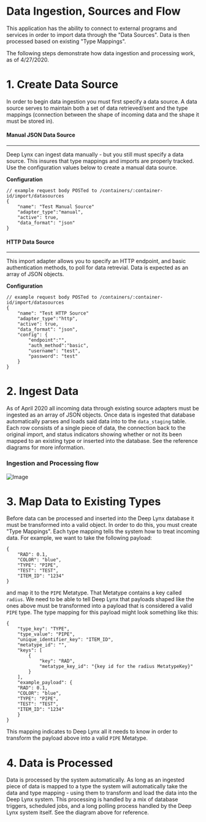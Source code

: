 # Data Ingestion, Sources and Flow

This application has the ability to connect to external programs and services in order to import data through the "Data Sources". Data is then processed based on existing "Type Mappings". 

The following steps demonstrate how data ingestion and processing work, as of 4/27/2020.


# 1. Create Data Source

In order to begin data ingestion you must first specify a data source. A data source serves to maintain both a set of data retrieved/sent and the type mappings (connection between the shape of incoming data and the shape it must be stored in). 



#### Manual JSON Data Source 

___
Deep Lynx can ingest data manually - but you still must specify a data source. This insures that type mappings and imports are properly tracked. Use the configuration values below to create a manual data source.


**Configuration**
```shell script
// example request body POSTed to /containers/:container-id/import/datasources
{
    "name": "Test Manual Source"
	"adapter_type":"manual",
	"active": true,
    "data_format": "json"
}
```
#### HTTP Data Source
_____
This import adapter allows you to specify an HTTP endpoint, and basic authentication methods, to poll for data retrevial. Data is expected as an array of JSON objects.

**Configuration**
```shell script
// example request body POSTed to /containers/:container-id/import/datasources
{
    "name": "Test HTTP Source"
	"adapter_type":"http",
	"active": true,
    "data_format": "json",
	"config": {
		"endpoint":"",
        "auth_method":"basic",
        "username": "test",
        "password": "test"
	}
}
```


# 2. Ingest Data

As of April 2020 all incoming data through existing source adapters must be ingested as an array of JSON objects. Once data is ingested that database automatically parses and loads said data into to the `data_staging` table. Each row consists of a single piece of data, the connection back to the original import, and status indicators showing whether or not its been mapped to an existing type or inserted into the database. See the reference diagrams for more information.

### Ingestion and Processing flow
![Image](../../images/data_ingestion_workflow.jpg)

# 3. Map Data to Existing Types 

Before data can be processed and inserted into the Deep Lynx database it must be transformed into a valid object. In order to do this, you must create "Type Mappings". Each type mapping tells the system how to treat incoming data. For example, we want to take the following payload:

```$xslt
{
    "RAD": 0.1,
    "COLOR": "blue",
    "TYPE": "PIPE",
    "TEST": "TEST",
    "ITEM_ID": "1234"
}
```

and map it to the `PIPE` Metatype. That Metatype contains a key called `radius`. We need to be able to tell Deep Lynx that payloads shaped like the ones above must be transformed into a payload that is considered a valid `PIPE` type. The type mapping for this payload might look something like this:

```$xslt
{
    "type_key": "TYPE",
    "type_value": "PIPE",
    "unique_identifier_key": "ITEM_ID",
    "metatype_id": "",
    "keys": [
        {
            "key": "RAD",
            "metatype_key_id": "{key id for the radius MetatypeKey}"
        }
    ],
    "example_payload": {
    "RAD": 0.1,
    "COLOR": "blue",
    "TYPE": "PIPE",
    "TEST": "TEST",
    "ITEM_ID": "1234"
    }
}
```

This mapping indicates to Deep Lynx all it needs to know in order to transform the payload above into a valid `PIPE` Metatype.


# 4. Data is Processed

Data is processed by the system automatically. As long as an ingested piece of data is mapped to a type the system will automatically take the data and type mapping - using them to transform and load the data into the Deep Lynx system. This processing is handled by a mix of database triggers, scheduled jobs, and a long polling process handled by the Deep Lynx system itself. See the diagram above for reference.



